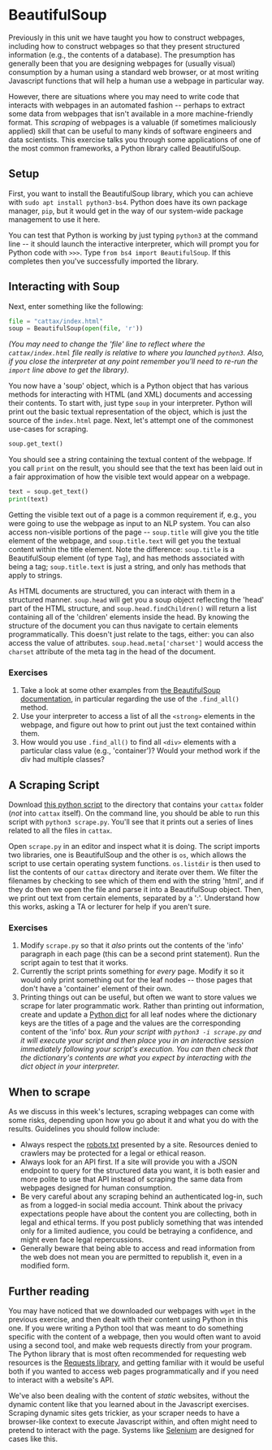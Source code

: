# BeautifulSoup

Previously in this unit we have taught you how to construct webpages, including how
to construct webpages so that they present structured information (e.g., the
contents of a database). The presumption has generally been that you are
designing webpages for (usually visual) consumption by a human using a standard
web browser, or at most writing Javascript functions that will help a human use
a webpage in particular way. 

However, there are situations where you may need to write code that interacts
with webpages in an automated fashion -- perhaps to extract some data from webpages
that isn't available in a more machine-friendly format. This _scraping_ of
webpages is a valuable (if sometimes maliciously applied) skill that can be
useful to many kinds of software engineers and data scientists. This exercise
talks you through some applications of one of the most common frameworks, a
Python library called BeautifulSoup.

## Setup

First, you want to install the BeautifulSoup library, which you can achieve with
`sudo apt install python3-bs4`. Python does have its own package manager, `pip`,
but it would get in the way of our system-wide package management to use it here.

You can test that Python is working by just typing `python3` at the command line
-- it should launch the interactive interpreter, which will prompt you for
Python code with `>>>`. Type `from bs4 import BeautifulSoup`. If this completes
then you've successfully imported the library. 

## Interacting with Soup

Next, enter something like the following:

```python
file = "cattax/index.html"
soup = BeautifulSoup(open(file, 'r'))
```

_(You may need to change the 'file' line to reflect where the `cattax/index.html`
file really is relative to where you launched `python3`. Also, if you close the
interpreter at any point remember you'll need to re-run the `import` line above
to get the library)._

You now have a 'soup' object, which is a Python object that has various methods
for interacting with HTML (and XML) documents and accessing their contents. To
start with, just type `soup` in your interpreter. Python will print out the
basic textual representation of the object, which is just the source of the
`index.html` page. Next, let's attempt one of the commonest use-cases for scraping. 

```python
soup.get_text()
```

You should see a string containing the textual content of the webpage. If you
call `print` on the result, you should see that the text has been laid out in a
fair approximation of how the visible text would appear on a webpage.

```python
text = soup.get_text()
print(text)
```

Getting the visible text out of a page is a common requirement if, e.g., you
were going to use the webpage as input to an NLP system. You can also access
non-visible portions of the page -- `soup.title` will give you the title element
of the webpage, and `soup.title.text` will get you the textual content within
the title element. Note the difference: `soup.title` is a BeautifulSoup element
(of type `Tag`), and has methods associated with being a tag; `soup.title.text`
is just a string, and only has methods that apply to strings.

As HTML documents are structured, you can interact with them in a structured
manner. `soup.head` will get you a soup object reflecting the 'head' part of
the HTML structure, and `soup.head.findChildren()` will return a list containing
all of the 'children' elements inside the head. By knowing the structure of the
document you can thus navigate to certain elements programmatically. This
doesn't just relate to the tags, either: you can also access the value of
attributes. `soup.head.meta['charset']` would access the `charset` attribute of
the meta tag in the head of the document. 

### Exercises

1. Take a look at some other examples from [the BeautifulSoup documentation](https://beautiful-soup-4.readthedocs.io/en/latest/#navigating-the-tree), in particular regarding the use of the `.find_all()` method. 
2. Use your interpreter to access a list of all the `<strong>` elements in the
   webpage, and figure out how to print out just the text contained within them.
3. How would you use `.find_all()` to find all `<div>` elements with a
   particular class value (e.g., 'container')? Would your method work if the div
had multiple classes?


## A Scraping Script

Download [this python script](../resources/scrape.py) to the directory that
contains your `cattax` folder (_not_ into `cattax` itself). On the command line,
you should be able to run this script with `python3 scrape.py`. You'll see that
it prints out a series of lines related to all the files in `cattax`. 

Open `scrape.py` in an editor and inspect what it is doing. The script imports
two libraries, one is BeautifulSoup and the other is `os`, which allows the
script to use certain operating system functions. `os.listdir` is then used to list the
contents of our `cattax` directory and iterate over them. We filter the
filenames by checking to see which of them end with the string 'html', and if
they do then we open the file and parse it into a BeautifulSoup object. Then, we
print out text from certain elements, separated by a ':'. Understand how this
works, asking a TA or lecturer for help if you aren't sure.

### Exercises

1. Modify `scrape.py` so that it _also_ prints out the contents of the 'info'
   paragraph in each page (this can be a second print statement). Run the script
again to test that it works.
2. Currently the script prints something for _every_ page. Modify it so it would
   only print something out for the leaf nodes -- those pages that don't have a
'container' element of their own.
3. Printing things out can be useful, but often we want to store values we
   scrape for later programmatic work. Rather than printing out information,
create and update a [Python dict](https://realpython.com/python-dicts/) for all
leaf nodes where the dictionary keys are the titles of a page and the values are 
the corresponding content of the 'info' box. _Run your script with `python3 -i
scrape.py` and it will execute your script and then place you in an interactive
session immediately following your script's execution. You can then check that
the dictionary's contents are what you expect by interacting with the dict
object in your interpreter._



## When to scrape

As we discuss in this week's lectures, scraping webpages can come with some
risks, depending upon how you go about it and what you do with the results.
Guidelines you should follow include:

+ Always respect the [robots.txt](https://developers.google.com/search/docs/crawling-indexing/robots/robots_txt) presented by a site. Resources denied to crawlers may be protected for a legal or ethical reason. 
+ Always look for an API first. If a site will provide you with a JSON endpoint
  to query for the structured data you want, it is both easier and more polite
to use that API instead of scraping the same data from webpages designed for
human consumption.
+ Be very careful about any scraping behind an authenticated log-in, such as
  from a logged-in social media account. Think about the privacy expectations
people have about the content you are collecting, both in legal and ethical
terms. If you post publicly something that was intended only for a limited
audience, you could be betraying a confidence, and might even face legal
repercussions.
+ Generally beware that being able to access and read information from the web
  does not mean you are permitted to republish it, even in a modified form.


## Further reading

You may have noticed that we downloaded our webpages with `wget` in the previous
exercise, and then dealt with their content using Python in this one. If you
were writing a Python tool that was meant to do something specific with the
content of a webpage, then you would often want to avoid using a second tool,
and make web requests directly from your program.
The Python library that is most often recommended for requesting web resources
is the [Requests library](https://docs.python-requests.org/en/latest/), and
getting familiar with it would be useful both if you wanted to access web pages
programmatically and if you need to interact with a website's API.

We've also been dealing with the content of _static_ websites, without the dynamic
content like that you learned about in the Javascript exercises. Scraping
dynamic sites gets trickier, as your scraper needs to have a browser-like
context to execute Javascript within, and often might need to pretend to
interact with the page. Systems like [Selenium](https://www.selenium.dev/documentation/) 
are designed for cases like this.
